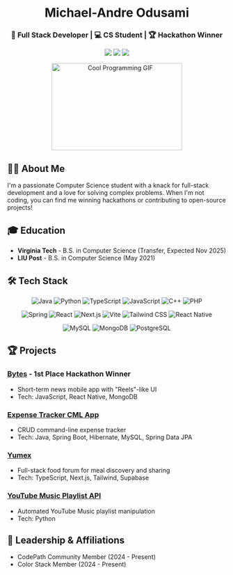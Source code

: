 <div align="center">

# Michael-Andre Odusami

### 🚀 Full Stack Developer | 💻 CS Student | 🏆 Hackathon Winner

[<img src="https://img.shields.io/badge/LinkedIn-0077B5?style=for-the-badge&logo=linkedin&logoColor=white" />](https://www.linkedin.com/in/YourLinkedInProfile)
[<img src="https://img.shields.io/badge/GitHub-100000?style=for-the-badge&logo=github&logoColor=white" />](https://github.com/YourGitHubUsername)
[<img src="https://img.shields.io/badge/Email-D14836?style=for-the-badge&logo=gmail&logoColor=white" />](mailto:modusami03@gmail.com)

<img src="[https://your-gif-url-here.gif](https://encrypted-tbn0.gstatic.com/images?q=tbn:ANd9GcR_8I4uiUuu0h5W8f-EUd2earVuy7MWDsR7Xw&usqp=CAU)" alt="Cool Programming GIF" width="300" height="200">

</div>

## 👨‍💻 About Me

I'm a passionate Computer Science student with a knack for full-stack development and a love for solving complex problems. When I'm not coding, you can find me winning hackathons or contributing to open-source projects!

## 🎓 Education

- **Virginia Tech** - B.S. in Computer Science (Transfer, Expected Nov 2025)
- **LIU Post** - B.S. in Computer Science (May 2021)

## 🛠 Tech Stack

<div align="center">

![Java](https://img.shields.io/badge/-Java-007396?style=flat-square&logo=java&logoColor=white)
![Python](https://img.shields.io/badge/-Python-3776AB?style=flat-square&logo=python&logoColor=white)
![TypeScript](https://img.shields.io/badge/-TypeScript-3178C6?style=flat-square&logo=typescript&logoColor=white)
![JavaScript](https://img.shields.io/badge/-JavaScript-F7DF1E?style=flat-square&logo=javascript&logoColor=black)
![C++](https://img.shields.io/badge/-C++-00599C?style=flat-square&logo=c%2B%2B&logoColor=white)
![PHP](https://img.shields.io/badge/-PHP-777BB4?style=flat-square&logo=php&logoColor=white)

![Spring](https://img.shields.io/badge/-Spring-6DB33F?style=flat-square&logo=spring&logoColor=white)
![React](https://img.shields.io/badge/-React-61DAFB?style=flat-square&logo=react&logoColor=black)
![Next.js](https://img.shields.io/badge/-Next.js-000000?style=flat-square&logo=next.js&logoColor=white)
![Vite](https://img.shields.io/badge/-Vite-646CFF?style=flat-square&logo=vite&logoColor=white)
![Tailwind CSS](https://img.shields.io/badge/-Tailwind_CSS-38B2AC?style=flat-square&logo=tailwind-css&logoColor=white)
![React Native](https://img.shields.io/badge/-React_Native-61DAFB?style=flat-square&logo=react&logoColor=black)

![MySQL](https://img.shields.io/badge/-MySQL-4479A1?style=flat-square&logo=mysql&logoColor=white)
![MongoDB](https://img.shields.io/badge/-MongoDB-47A248?style=flat-square&logo=mongodb&logoColor=white)
![PostgreSQL](https://img.shields.io/badge/-PostgreSQL-336791?style=flat-square&logo=postgresql&logoColor=white)

</div>

## 🏆 Projects

### [Bytes](project-link-here) - 1st Place Hackathon Winner
- Short-term news mobile app with "Reels"-like UI
- Tech: JavaScript, React Native, MongoDB

### [Expense Tracker CML App](project-link-here)
- CRUD command-line expense tracker
- Tech: Java, Spring Boot, Hibernate, MySQL, Spring Data JPA

### [Yumex](project-link-here)
- Full-stack food forum for meal discovery and sharing
- Tech: TypeScript, Next.js, Tailwind, Supabase

### [YouTube Music Playlist API](project-link-here)
- Automated YouTube Music playlist manipulation
- Tech: Python

## 🌟 Leadership & Affiliations

- CodePath Community Member (2024 - Present)
- Color Stack Member (2024 - Present)

<div align="center">

